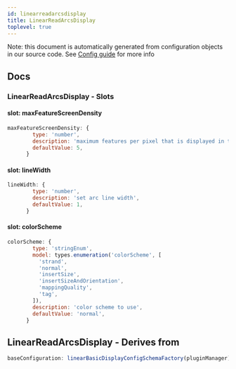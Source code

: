 ```yaml
---
id: linearreadarcsdisplay
title: LinearReadArcsDisplay
toplevel: true
---
```


Note: this document is automatically generated from configuration objects in
our source code. See [Config guide](/docs/config_guide) for more info

## Docs

### LinearReadArcsDisplay - Slots

#### slot: maxFeatureScreenDensity

```js
maxFeatureScreenDensity: {
        type: 'number',
        description: 'maximum features per pixel that is displayed in the view',
        defaultValue: 5,
      }
```

#### slot: lineWidth

```js
lineWidth: {
        type: 'number',
        description: 'set arc line width',
        defaultValue: 1,
      }
```

#### slot: colorScheme

```js
colorScheme: {
        type: 'stringEnum',
        model: types.enumeration('colorScheme', [
          'strand',
          'normal',
          'insertSize',
          'insertSizeAndOrientation',
          'mappingQuality',
          'tag',
        ]),
        description: 'color scheme to use',
        defaultValue: 'normal',
      }
```

## LinearReadArcsDisplay - Derives from

```js
baseConfiguration: linearBasicDisplayConfigSchemaFactory(pluginManager)
```
